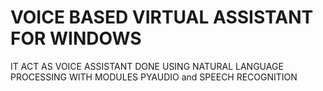 # VOICE BASED VIRTUAL ASSISTANT FOR WINDOWS
IT ACT AS VOICE ASSISTANT
DONE USING NATURAL LANGUAGE PROCESSING 
WITH MODULES PYAUDIO and SPEECH RECOGNITION 
